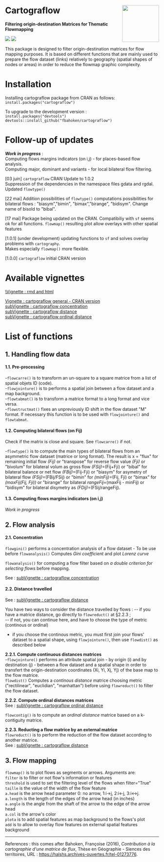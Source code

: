 # Cartograflow <img src="doc/Logo_cartograflow.png" align="right" alt="" width="120" />
**Filtering origin-destination Matrices for Thematic Flowmapping**

[![](https://www.r-pkg.org/badges/version/cartograflow)](https://cran.r-project.org/package=cartograflow)
[![](https://cranlogs.r-pkg.org/badges/cartograflow?color=brightgreen)](https://cran.r-project.org/package=cartograflow)

This package is designed to filter origin-destination matrices for flow mapping purposes. It is based on different functions that are mainly used to prepare the flow dataset (links) relatively to geography (spatial shapes of nodes or areas) in order to reduce the flowmap graphic complexity.

# Installation

Installing cartograflow package from CRAN as follows:<br/>
`install.packages("cartograflow")`

To upgrade to the development version :<br/>
`install.packages("devtools")`<br/>
`devtools::install_github("fbahoken/cartograflow")`

# Follow-up of updates

_**Work in progress**_ : <br/>
Computing flows margins indicators (on i,j) - for places-based flow analysis. <br/>
Computing major, dominant and variants - for local bilateral flow filtering. <br/>

[03 juin] `cartograflow` CRAN Update to 1.0.2  
Suppression of the dependencies in the namespace files gdata and rgdal.
Updated `flowtype()` 

[22 mai] Addition possibilities of  `flowtype()` computations possibilities for bilateral flows : "biasym","bimin", "bimax","birange", "bidisym". Change name of bisold to "bibal".

[17 mai] Package being updated on the CRAN. Compatibiliy with `sf` seems ok for all functions.
`flowmap()` resulting plot allow overlays with other spatial features

[1.0.1] (under development) updating functions to `sf` and solves overlay problems with `cartography`. <br/>
Makes especially `flowmap()` more flexible.

[1.0.0] `cartograflow` initial CRAN version

# Available vignettes <br/>
[\Vignette : rmd and html](https://github.com/fbahoken/cartogRaflow/blob/master/vignettes/) <br/>

[Vignette : cartograflow general - CRAN version](https://github.com/fbahoken/cartogRaflow/blob/master/vignettes/cartograflow_general.html) <br/>
[subVignette : cartograflow concentration](https://github.com/fbahoken/cartogRaflow/blob/master/vignettes/cartograflow_concentration.html) <br/>
[subVignette : cartograflow distance](https://github.com/fbahoken/cartogRaflow/blob/master/vignettes/cartograflow_distance.html)<br/>
[subVignette : cartograflow ordinal distance](https://github.com/fbahoken/cartogRaflow/tree/master/vignettes/cartograflow_ordinal_distance.hmtl) <br/>

# List of functions

## 1. Handling flow data

#### 1.1. Pre-processing

-`flowcarre()` is to transform an un-square to a square matrice from a list of spatial objets ID (code).<br/>
-`flowjointure()` is to performs a spatial join between a flow dataset and a map background.<br/>
-`flowtabmat()` is to transform a matrice format to a long format and vice versa.<br/>
-`flowstructmat()` fixes an unpreviously ID shift in the flow dataset "M" format. If necessary this function is to be used with `flowjointure()` and `flowtabmat`.

#### 1.2. Computing bilateral flows (on Fij)

Check if the matrix is close and square. See `flowcarre()` if not.<br/>

-`flowtype()` is to compute the main types of bilateral flows from an asymmetric flow dataset (matrice or long format). The result is x = "flux" for remaining initial flow _(Fij)_ or "transpose" for reverse flow value _(Fji)_ or "bivolum" for bilateral volum as gross flow _(FSij)_=(Fij+Fji) or "bibal" for bilateral balance or net flow _(FBij)_=(Fij-Fji) or "biasym" for asymetry of bilateral flow _(FSij)_=(FBij/FSij) or "bimin" for _(minFij)_=(Fij, Fji) or "bimax" for _(maxFij(Fij, Fji))_ or "birange" for bilateral _rangeFij_=(maxFij - minFij) or "bidisym" for bilateral disymetry as _(FDij)_=(FSij/rangeFij). 

#### 1.3. Computing flows margins indicators (on i,j) 
_Work in progress_

## 2. Flow analysis

#### 2.1. Concentration

`flowgini()` performs a concentration analysis of a flow dataset - To be use before `flowanalysis()`
Computes _Gini coefficient_ and plot _Lorenz curve_

`flowanalysis()` for computing a flow filter based on _a double criterion for selecting flows_ before mapping.

See : [subVignette : cartograflow concentration](https://github.com/fbahoken/cartogRaflow/blob/master/vignettes/cartograflow_concentration.html) <br/>

#### 2.2. Distance travelled<br/>
See : [subVignette : cartograflow distance](https://github.com/fbahoken/cartogRaflow/blob/master/vignettes/cartograflow_distance.html)<br/>

You have two ways to consider the distance travelled by flows :
-- if you have a matrice distance, go directly to `flowreduct()` at §2.2.3 ;<br/>
-- if not, you can continue here, and have to choose the type of metric (continous or ordinal)

- if you choose the continous metric, you must first join your flows' dataset to a spatial shape, using `flowjointure()`, then use `flowdist()` as described below

**2.2.1. Compute continuous distances matrices**<br/>
-`flowjointure()` performs an attribute spatial join - by origin (i) and by destination (j) - between a flow dataset and a spatial shape in order to transfert the origin-destination coordinates (Xi, Yi, Xj, Yj) of the base map to the flow matrice.<br/>
`flowdist()` Computes a _continous distance_ matrice choosing metric ("rectilinear", "euclidian", "manhattan") before using  `flowreduct()` to filter the flow dataset.

**2.2.2. Compute ordinal distances matrices** <br/>
See : [subVignette : cartograflow ordinal distance](https://github.com/fbahoken/cartogRaflow/tree/master/vignettes/cartograflow_ordinal_distance.hmtl) <br/>

`flowcontig()` is to compute an _ordinal distance_  matrice based on a k-contiguity matrice.

**2.2.3. Reducting a flow matrice by an external matrice** <br/>
`flowreduct()` is to perform the reduction of the flow dataset according to another matrice.<br/>
See : [subVignette : cartograflow distance](https://github.com/fbahoken/cartogRaflow/blob/master/vignettes/cartograflow_distance.html)<br/>

## 3. Flow mapping <br/>
`flowmap()` is to plot flows as segments or arrows. Arguments are:<br/>
 `filter` is to filter or not flow's information or features <br/>
 `threshold` is used to set the filtering level of the flows when filter="True" <br/>
 `taille` is the value of the width of the flow feature <br/>
 `a.head` is the arrow head parameter 0: no arrow, 1:i->j, 2:i<-j, 3:i<->j. <br/>
 `a.length` is the length of the edges of the arrow head (in inches) <br/>
 `a.angle` is the angle from the shaft of the arrow to the edge of the arrow head <br/>
 `a.col` is the arrow's color <br/>
 `plota` is to add spatial features as map background to the flows's plot <br/>
 `add` is to allow to overlay flow features on external spatial features background <br/>

---
References : this comes after Bahoken, Françoise (2016), _Contribution à la cartographie d'une matrice de flux_, Thèse en Géographie - Siences des territoires, URL : https://halshs.archives-ouvertes.fr/tel-01273776. 
               
